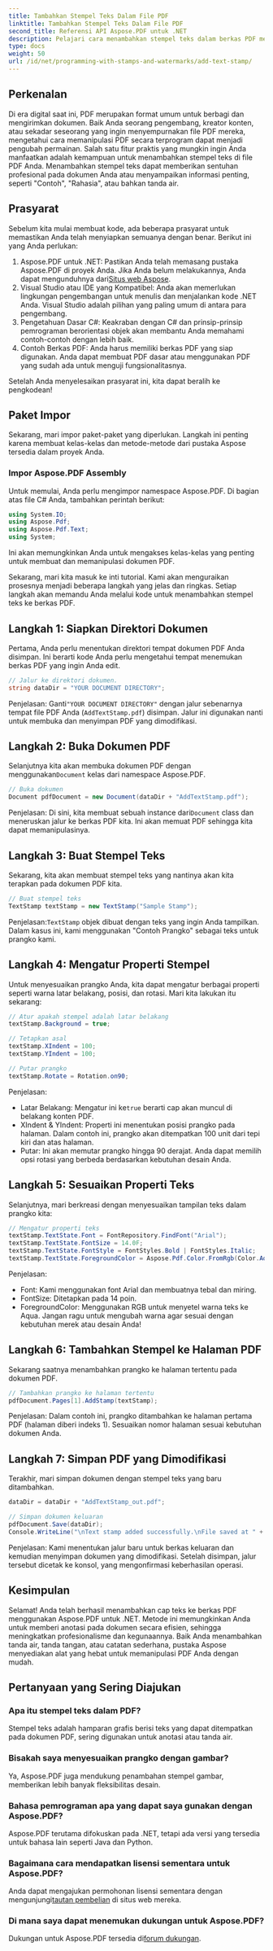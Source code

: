```yaml
---
title: Tambahkan Stempel Teks Dalam File PDF
linktitle: Tambahkan Stempel Teks Dalam File PDF
second_title: Referensi API Aspose.PDF untuk .NET
description: Pelajari cara menambahkan stempel teks dalam berkas PDF menggunakan Aspose.PDF untuk .NET dengan panduan langkah demi langkah kami dan tingkatkan presentasi dokumen Anda.
type: docs
weight: 50
url: /id/net/programming-with-stamps-and-watermarks/add-text-stamp/
---
```

## Perkenalan

Di era digital saat ini, PDF merupakan format umum untuk berbagi dan mengirimkan dokumen. Baik Anda seorang pengembang, kreator konten, atau sekadar seseorang yang ingin menyempurnakan file PDF mereka, mengetahui cara memanipulasi PDF secara terprogram dapat menjadi pengubah permainan. Salah satu fitur praktis yang mungkin ingin Anda manfaatkan adalah kemampuan untuk menambahkan stempel teks di file PDF Anda. Menambahkan stempel teks dapat memberikan sentuhan profesional pada dokumen Anda atau menyampaikan informasi penting, seperti "Contoh", "Rahasia", atau bahkan tanda air.

## Prasyarat

Sebelum kita mulai membuat kode, ada beberapa prasyarat untuk memastikan Anda telah menyiapkan semuanya dengan benar. Berikut ini yang Anda perlukan:

1.  Aspose.PDF untuk .NET: Pastikan Anda telah memasang pustaka Aspose.PDF di proyek Anda. Jika Anda belum melakukannya, Anda dapat mengunduhnya dari[Situs web Aspose](https://releases.aspose.com/pdf/net/).
2. Visual Studio atau IDE yang Kompatibel: Anda akan memerlukan lingkungan pengembangan untuk menulis dan menjalankan kode .NET Anda. Visual Studio adalah pilihan yang paling umum di antara para pengembang.
3. Pengetahuan Dasar C#: Keakraban dengan C# dan prinsip-prinsip pemrograman berorientasi objek akan membantu Anda memahami contoh-contoh dengan lebih baik.
4. Contoh Berkas PDF: Anda harus memiliki berkas PDF yang siap digunakan. Anda dapat membuat PDF dasar atau menggunakan PDF yang sudah ada untuk menguji fungsionalitasnya.

Setelah Anda menyelesaikan prasyarat ini, kita dapat beralih ke pengkodean!

## Paket Impor

Sekarang, mari impor paket-paket yang diperlukan. Langkah ini penting karena membuat kelas-kelas dan metode-metode dari pustaka Aspose tersedia dalam proyek Anda.

### Impor Aspose.PDF Assembly

Untuk memulai, Anda perlu mengimpor namespace Aspose.PDF. Di bagian atas file C# Anda, tambahkan perintah berikut:

```csharp
using System.IO;
using Aspose.Pdf;
using Aspose.Pdf.Text;
using System;
```

Ini akan memungkinkan Anda untuk mengakses kelas-kelas yang penting untuk membuat dan memanipulasi dokumen PDF.

Sekarang, mari kita masuk ke inti tutorial. Kami akan menguraikan prosesnya menjadi beberapa langkah yang jelas dan ringkas. Setiap langkah akan memandu Anda melalui kode untuk menambahkan stempel teks ke berkas PDF.

## Langkah 1: Siapkan Direktori Dokumen

Pertama, Anda perlu menentukan direktori tempat dokumen PDF Anda disimpan. Ini berarti kode Anda perlu mengetahui tempat menemukan berkas PDF yang ingin Anda edit.

```csharp
// Jalur ke direktori dokumen.
string dataDir = "YOUR DOCUMENT DIRECTORY";
```

 Penjelasan: Ganti`"YOUR DOCUMENT DIRECTORY"` dengan jalur sebenarnya tempat file PDF Anda (`AddTextStamp.pdf`) disimpan. Jalur ini digunakan nanti untuk membuka dan menyimpan PDF yang dimodifikasi.

## Langkah 2: Buka Dokumen PDF

 Selanjutnya kita akan membuka dokumen PDF dengan menggunakan`Document` kelas dari namespace Aspose.PDF.

```csharp
// Buka dokumen
Document pdfDocument = new Document(dataDir + "AddTextStamp.pdf");
```

 Penjelasan: Di sini, kita membuat sebuah instance dari`Document` class dan meneruskan jalur ke berkas PDF kita. Ini akan memuat PDF sehingga kita dapat memanipulasinya.

## Langkah 3: Buat Stempel Teks

Sekarang, kita akan membuat stempel teks yang nantinya akan kita terapkan pada dokumen PDF kita.

```csharp
// Buat stempel teks
TextStamp textStamp = new TextStamp("Sample Stamp");
```

 Penjelasan:`TextStamp` objek dibuat dengan teks yang ingin Anda tampilkan. Dalam kasus ini, kami menggunakan "Contoh Prangko" sebagai teks untuk prangko kami.

## Langkah 4: Mengatur Properti Stempel

Untuk menyesuaikan prangko Anda, kita dapat mengatur berbagai properti seperti warna latar belakang, posisi, dan rotasi. Mari kita lakukan itu sekarang:

```csharp
// Atur apakah stempel adalah latar belakang
textStamp.Background = true;

// Tetapkan asal
textStamp.XIndent = 100;
textStamp.YIndent = 100;

// Putar prangko
textStamp.Rotate = Rotation.on90;
```

Penjelasan:
- Latar Belakang: Mengatur ini ke`true` berarti cap akan muncul di belakang konten PDF.
- XIndent & YIndent: Properti ini menentukan posisi prangko pada halaman. Dalam contoh ini, prangko akan ditempatkan 100 unit dari tepi kiri dan atas halaman.
- Putar: Ini akan memutar prangko hingga 90 derajat. Anda dapat memilih opsi rotasi yang berbeda berdasarkan kebutuhan desain Anda.

## Langkah 5: Sesuaikan Properti Teks

Selanjutnya, mari berkreasi dengan menyesuaikan tampilan teks dalam prangko kita:

```csharp
// Mengatur properti teks
textStamp.TextState.Font = FontRepository.FindFont("Arial");
textStamp.TextState.FontSize = 14.0F;
textStamp.TextState.FontStyle = FontStyles.Bold | FontStyles.Italic;
textStamp.TextState.ForegroundColor = Aspose.Pdf.Color.FromRgb(Color.Aqua);
```

Penjelasan:
- Font: Kami menggunakan font Arial dan membuatnya tebal dan miring.
- FontSize: Ditetapkan pada 14 poin.
- ForegroundColor: Menggunakan RGB untuk menyetel warna teks ke Aqua. Jangan ragu untuk mengubah warna agar sesuai dengan kebutuhan merek atau desain Anda!

## Langkah 6: Tambahkan Stempel ke Halaman PDF

Sekarang saatnya menambahkan prangko ke halaman tertentu pada dokumen PDF.

```csharp
// Tambahkan prangko ke halaman tertentu
pdfDocument.Pages[1].AddStamp(textStamp);
```

Penjelasan: Dalam contoh ini, prangko ditambahkan ke halaman pertama PDF (halaman diberi indeks 1). Sesuaikan nomor halaman sesuai kebutuhan dokumen Anda.

## Langkah 7: Simpan PDF yang Dimodifikasi

Terakhir, mari simpan dokumen dengan stempel teks yang baru ditambahkan.

```csharp
dataDir = dataDir + "AddTextStamp_out.pdf";

// Simpan dokumen keluaran
pdfDocument.Save(dataDir);
Console.WriteLine("\nText stamp added successfully.\nFile saved at " + dataDir);
```

Penjelasan: Kami menentukan jalur baru untuk berkas keluaran dan kemudian menyimpan dokumen yang dimodifikasi. Setelah disimpan, jalur tersebut dicetak ke konsol, yang mengonfirmasi keberhasilan operasi.

## Kesimpulan

Selamat! Anda telah berhasil menambahkan cap teks ke berkas PDF menggunakan Aspose.PDF untuk .NET. Metode ini memungkinkan Anda untuk memberi anotasi pada dokumen secara efisien, sehingga meningkatkan profesionalisme dan kegunaannya. Baik Anda menambahkan tanda air, tanda tangan, atau catatan sederhana, pustaka Aspose menyediakan alat yang hebat untuk memanipulasi PDF Anda dengan mudah.

## Pertanyaan yang Sering Diajukan

### Apa itu stempel teks dalam PDF?
Stempel teks adalah hamparan grafis berisi teks yang dapat ditempatkan pada dokumen PDF, sering digunakan untuk anotasi atau tanda air.

### Bisakah saya menyesuaikan prangko dengan gambar?
Ya, Aspose.PDF juga mendukung penambahan stempel gambar, memberikan lebih banyak fleksibilitas desain.

### Bahasa pemrograman apa yang dapat saya gunakan dengan Aspose.PDF?
Aspose.PDF terutama difokuskan pada .NET, tetapi ada versi yang tersedia untuk bahasa lain seperti Java dan Python.

### Bagaimana cara mendapatkan lisensi sementara untuk Aspose.PDF?
 Anda dapat mengajukan permohonan lisensi sementara dengan mengunjungi[tautan pembelian](https://purchase.aspose.com/temporary-license/) di situs web mereka.

### Di mana saya dapat menemukan dukungan untuk Aspose.PDF?
 Dukungan untuk Aspose.PDF tersedia di[forum dukungan](https://forum.aspose.com/c/pdf/10).